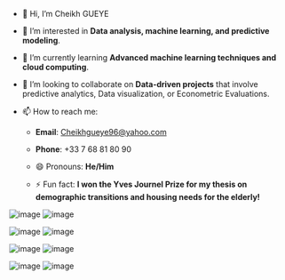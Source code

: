 - 👋 Hi, I’m Cheikh GUEYE
  
- 👀 I’m interested in **Data analysis, machine learning, and predictive modeling**.
  
- 🌱 I’m currently learning **Advanced machine learning techniques and cloud computing**.
  
- 💞️ I’m looking to collaborate on **Data-driven projects** that involve predictive analytics, Data visualization, or Econometric Evaluations.
  
- 📫 How to reach me:
  
  - **Email**: Cheikhgueye96@yahoo.com
 
  - **Phone**: +33 7 68 81 80 90
    
  - 😄 Pronouns: **He/Him**
  
  - ⚡ Fun fact: **I won the Yves Journel Prize for my thesis on demographic transitions and housing needs for the elderly!**



![image](https://github.com/user-attachments/assets/56a20429-dc56-4104-80a2-161543ce9c30)  ![image](https://github.com/user-attachments/assets/153fa52a-c295-4185-bfaa-dba60cc3a271)

![image](https://github.com/user-attachments/assets/a63af232-03ce-428a-abd6-d75d79be190c)  ![image](https://github.com/user-attachments/assets/38ed3f60-922c-43ab-bb0b-7ce24bafba69)

![image](https://github.com/user-attachments/assets/0597060f-0b95-43b4-9a16-2fb70c3e6de6) ![image](https://github.com/user-attachments/assets/04094afa-db3d-44dd-a56a-a96d4d7dde92)

![image](https://github.com/user-attachments/assets/e438ae03-0c74-4e51-9fbe-a420bd959446)  ![image](https://github.com/user-attachments/assets/0d882a8f-3dae-4802-b326-6715fa66698c)









